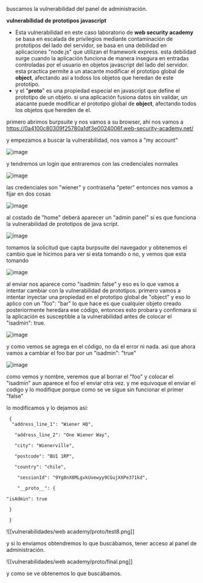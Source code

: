 buscamos la vulnerabilidad del panel de administración.

**vulnerabilidad de prototipos javascript**

- Esta vulnerabilidad en este caso laboratorio de **web security academy** se basa en escalada de privilegios mediante contaminación de prototipos del lado del servidor, se basa en una debilidad en aplicaciones "node.js" que utilizan el framework express. esta debilidad surge cuando la aplicación funciona de manera insegura en entradas controladas por el usuario en objetos javascript del lado del servidor.  esta practica permite a un atacante modificar el prototipo global de **object**, afectando asi a todoss los objetos que heredan de este prototipo. 
- y el "__proto__" es una propiedad especial en javascript que define el prototipo de un objeto. si una aplicación fusiona datos sin validar, un atacante puede modificar el prototipo global de **object**, afectando todos los objetos que hereden de el. 

primero abrimos burpsuite y nos vamos a su browser, ahí nos vamos a https://0a4100c80309f25780a1df3e0024006f.web-security-academy.net/

y empezamos a buscar la vulnerabilidad, nos vamos a "my account"

![image](https://github.com/user-attachments/assets/df5d0a47-2590-422d-aebc-622cd71553bd)

y tendremos un login que entraremos con las credenciales normales

![image](https://github.com/user-attachments/assets/3bc2f460-6f5b-423e-b52d-e6c463487c1e)

las credenciales son "wiener" y contraseña "peter"
entonces nos vamos a fijar en dos cosas

![image](https://github.com/user-attachments/assets/9b3a699a-8bfb-4142-9a54-801a1631d29c)

al costado de "home" deberá aparecer  un "admin panel" si es que funciona la vulnerabilidad de prototipos de java script.

![image](https://github.com/user-attachments/assets/67915ce7-b8e1-4eb7-bfac-cf6a2f6f3051)

tomamos la solicitud que capta burpsuite del navegador y obtenemos el cambio que le hicimos para ver si esta tomando o no, y vemos que esta tomando 

![image](https://github.com/user-attachments/assets/761b586e-4b6f-442b-91dc-589a9c177d23)

al enviar nos aparece como "isadmin: false" y eso es lo que vamos a intentar cambiar con la vulnerabilidad de prototipos. primero vamos a intentar inyectar una propiedad en el prototipo global de "object" y eso lo aplico con un "foo": "bar" lo que hace es que cualquier objeto creado posteriormente heredara ese código, entonces esto probara y confirmara si la aplicación es susceptible a la vulnerabilidad antes de colocar el "isadmin": true. 

![image](https://github.com/user-attachments/assets/e476a738-e444-439f-9223-93d9d8fde0cc)

y como vemos se agrega en el código, no da el error ni nada. asi que ahora vamos a cambiar el foo bar por un "isadmin": "true"

![image](https://github.com/user-attachments/assets/3a3cbade-2d2a-4471-947a-e8601ac4c863)

como vemos y nombre, veremos que al borrar el "foo" y colocar el "isadmin" aun aparece el foo el enviar otra vez. y me equivoque el enviar el codigo y lo modifique porque como se ve sigue sin funcionar el primer "false"

lo modificamos y lo dejamos así: 

     {
      "address_line_1": "Wiener HQ",
      
	   "address_line_2": "One Wiener Way",
	   
	   "city": "Wienerville",
	   
	   "postcode": "BU1 1RP",
	   
	   "country": "chile",
	   
		"sessionId": "9Yg8nX8MLgvkUvewyy9CGujXXPe371kd",
		
		"__proto__": {

    "isAdmin": true
    
	 }
	 
	 }

![[vulnerabilidades/web academy/proto/test8.png]]

y si lo enviamos obtendremos lo que buscábamos, tener acceso al panel de administración. 

![[vulnerabilidades/web academy/proto/final.png]]

y como se ve obtenemos lo que buscábamos. 

